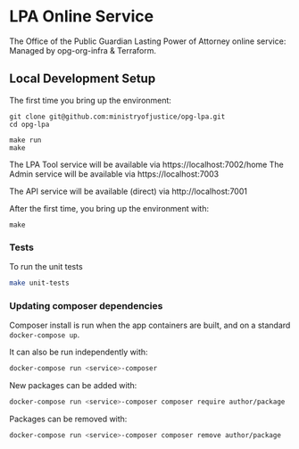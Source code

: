 # LPA Online Service
The Office of the Public Guardian Lasting Power of Attorney online service: Managed by opg-org-infra &amp; Terraform.


## Local Development Setup
The first time you bring up the environment:

```
git clone git@github.com:ministryofjustice/opg-lpa.git
cd opg-lpa

make run
make
```

The LPA Tool service will be available via https://localhost:7002/home
The Admin service will be available via https://localhost:7003

The API service will be available (direct) via http://localhost:7001

After the first time, you bring up the environment with:
```
make
```

### Tests

To run the unit tests
```bash
make unit-tests
```

### Updating composer dependencies

Composer install is run when the app containers are built, and on a standard `docker-compose up`.

It can also be run independently with:
```bash
docker-compose run <service>-composer
```

New packages can be added with:
```bash
docker-compose run <service>-composer composer require author/package
```

Packages can be removed with:
```bash
docker-compose run <service>-composer composer remove author/package
```
